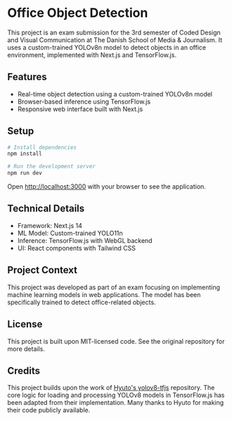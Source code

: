 # Office Object Detection

This project is an exam submission for the 3rd semester of Coded Design and Visual Communication at The Danish School of Media & Journalism. It uses a custom-trained YOLOv8n model to detect objects in an office environment, implemented with Next.js and TensorFlow.js.

## Features

- Real-time object detection using a custom-trained YOLOv8n model
- Browser-based inference using TensorFlow.js
- Responsive web interface built with Next.js

## Setup

```bash
# Install dependencies
npm install

# Run the development server
npm run dev
```

Open [http://localhost:3000](http://localhost:3000) with your browser to see the application.

## Technical Details

- Framework: Next.js 14
- ML Model: Custom-trained YOLO11n
- Inference: TensorFlow.js with WebGL backend
- UI: React components with Tailwind CSS

## Project Context

This project was developed as part of an exam focusing on implementing machine learning models in web applications. The model has been specifically trained to detect office-related objects.

## License

This project is built upon MIT-licensed code. See the original repository for more details.

## Credits

This project builds upon the work of [Hyuto's yolov8-tfjs](https://github.com/Hyuto/yolov8-tfjs) repository. The core logic for loading and processing YOLOv8 models in TensorFlow.js has been adapted from their implementation. Many thanks to Hyuto for making their code publicly available.
